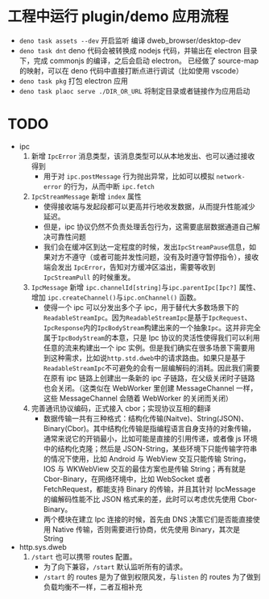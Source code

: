 # 工程中运行 plugin/demo 应用流程

- `deno task assets --dev` 开启监听
  编译 dweb_browser/desktop-dev
- `deno task dnt`
  deno 代码会被转换成 nodejs 代码，并输出在 electron 目录下，完成 commonjs 的编译，之后会启动 electron。
  已经做了 source-map 的映射，可以在 deno 代码中直接打断点进行调试（比如使用 vscode）
- `deno task pkg`
  打包 electron 应用
- `deno task plaoc serve ./DIR_OR_URL`
  将制定目录或者链接作为应用启动

# TODO

- ipc
  1. 新增 `IpcError` 消息类型，该消息类型可以从本地发出、也可以通过接收得到
     - 用于对 `ipc.postMessage` 行为抛出异常，比如可以模拟 `network-error` 的行为，从而中断 `ipc.fetch`
  1. `IpcStreamMessage` 新增 `index` 属性
     - 使得接收端与发起段都可以更高并行地收发数据，从而提升性能减少延迟。
     - 但是，ipc 协议仍然不负责处理丢包行为，这需要底层数据通道自己解决可靠性问题
     - 我们会在缓冲区到达一定程度的时候，发出`IpcStreamPause`信息，如果对方不遵守（或者可能并发性问题，没有及时遵守暂停指令），接收端会发出 `IpcError`，告知对方缓冲区溢出，需要等收到 `IpcStreamPull` 的时候重发。
  1. `IpcMessage` 新增 `ipc.channelId[string]`与`ipc.parentIpc[Ipc?]` 属性、增加 `ipc.createChannel()`与`ipc.onChannel()` 函数。
     - 使得一个 ipc 可以分发出多个子 ipc，用于替代大多数场景下的 `ReadableStreamIpc`。因为`ReadableStreamIpc`是基于`IpcRequest`、`IpcResponse`内的`IpcBodyStream`构建出来的一个抽象`Ipc`。这并非完全属于`IpcBodyStream`的本意，只是 Ipc 协议的灵活性使得我们可以利用任意的流来构建出一个 ipc 实例。但是我们确实在很多场景下需要用到这种需求，比如说`http.std.dweb`中的请求路由。如果只是基于`ReadableStreamIpc`不可避免的会有一层编解码的消耗。因此我们需要在原有 ipc 链路上创建出一条新的 ipc 子链路，在父级关闭时子链路也会关闭。（这类似在 WebWorker 里创建 MessageChannel 一样，这些 MessageChannel 会随着 WebWorker 的关闭而关闭）
  1. 完善通讯协议编码，正式接入 cbor；实现协议互相的翻译
     - 数据传输一共有三种格式：结构化传输(Naitve)、String(JSON)、Binary(Cbor)。其中结构化传输是指编程语言自身支持的对象传输，通常来说它的开销最小，比如可能是直接的引用传递，或者像 js 环境中的结构化克隆；然后是 JSON-String，某些环境下只能传输字符串的情况下使用，比如 Android 与 WebView 交互只能传输 String，IOS 与 WKWebView 交互的最佳方案也是传输 String；再有就是 Cbor-Binary，在网络环境中，比如 WebSocket 或者 FetchRequest，都能支持 Binary 的传输，并且其针对 IpcMessage 的编解码性能不比 JSON 格式来的差，此时可以考虑优先使用 Cbor-Binary。
     - 两个模块在建立 Ipc 连接的时候，首先由 DNS 决策它们是否能直接使用 Native 传输，否则需要进行协商，优先使用 Binary，其次是 String
- http.sys.dweb
  1. `/start` 也可以携带 routes 配置。
     - 为了向下兼容，`/start` 默认监听所有的请求。
     - `/start` 的 routes 是为了做到权限风发，与`listen` 的 routes 为了做到负载均衡不一样，二者互相补充

